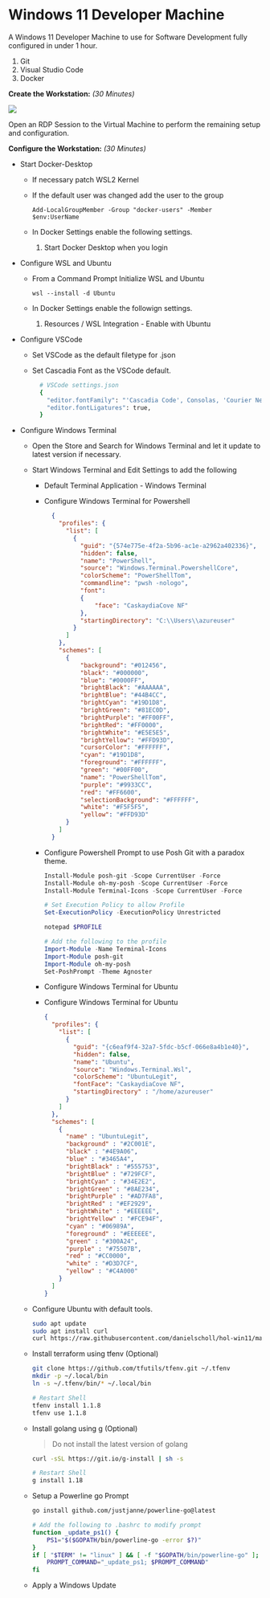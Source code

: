 # Windows 11 Developer Machine

A Windows 11 Developer Machine to use for Software Development fully configured in under 1 hour.

1. Git
1. Visual Studio Code
1. Docker

__Create the Workstation:__ _(30 Minutes)_


<a href="https://portal.azure.com/#create/Microsoft.Template/uri/https%3A%2F%2Fraw.githubusercontent.com%2Fdanielscholl%2Fhol-win11%2Fmaster%2Fazuredeploy.json" target="_blank">
    <img src="http://azuredeploy.net/deploybutton.png"/>
</a>


Open an RDP Session to the Virtual Machine to perform the remaining setup and configuration.

__Configure the Workstation:__ _(30 Minutes)_

- Start Docker-Desktop

  - If necessary patch WSL2 Kernel

  - If the default user was changed add the user to the group

      `Add-LocalGroupMember -Group "docker-users" -Member $env:UserName`

   - In Docker Settings enable the following settings.

        1. Start Docker Desktop when you login


- Configure WSL and Ubuntu

  - From a Command Prompt Initialize WSL and Ubuntu

    `wsl --install -d Ubuntu`
    
  - In Docker Settings enable the followign settings.

    1.  Resources / WSL Integration - Enable with Ubuntu

- Configure VSCode

  - Set VSCode as the default filetype for .json

  - Set Cascadia Font as the VSCode default.

    ```bash
      # VSCode settings.json
      {
        "editor.fontFamily": "'Cascadia Code', Consolas, 'Courier New', monospace",
        "editor.fontLigatures": true,
      }
    ```

- Configure Windows Terminal

  - Open the Store and Search for Windows Terminal and let it update to latest version if necessary.

  - Start Windows Terminal and Edit Settings to add the following

    - Default Terminal Application - Windows Terminal

    - Configure Windows Terminal for Powershell

      ```json
        {
          "profiles": {
            "list": [
              {
                "guid": "{574e775e-4f2a-5b96-ac1e-a2962a402336}",
                "hidden": false,
                "name": "PowerShell",
                "source": "Windows.Terminal.PowershellCore",
                "colorScheme": "PowerShellTom",
                "commandline": "pwsh -nologo",
                "font":
                {
                    "face": "CaskaydiaCove NF"
                },
                "startingDirectory": "C:\\Users\\azureuser"
              }
            ]
          },
          "schemes": [
            {
                "background": "#012456",
                "black": "#000000",
                "blue": "#0000FF",
                "brightBlack": "#AAAAAA",
                "brightBlue": "#44B4CC",
                "brightCyan": "#19D1D8",
                "brightGreen": "#81EC0D",
                "brightPurple": "#FF00FF",
                "brightRed": "#FF0000",
                "brightWhite": "#E5E5E5",
                "brightYellow": "#FFD93D",
                "cursorColor": "#FFFFFF",
                "cyan": "#19D1D8",
                "foreground": "#FFFFFF",
                "green": "#00FF00",
                "name": "PowerShellTom",
                "purple": "#9933CC",
                "red": "#FF6600",
                "selectionBackground": "#FFFFFF",
                "white": "#F5F5F5",
                "yellow": "#FFD93D"
            }
          ]
        }
      ```

    - Configure Powershell Prompt to use Posh Git with a paradox theme.

        ```powershell
        Install-Module posh-git -Scope CurrentUser -Force
        Install-Module oh-my-posh -Scope CurrentUser -Force
        Install-Module Terminal-Icons -Scope CurrentUser -Force

        # Set Execution Policy to allow Profile
        Set-ExecutionPolicy -ExecutionPolicy Unrestricted

        notepad $PROFILE

        # Add the following to the profile
        Import-Module -Name Terminal-Icons
        Import-Module posh-git
        Import-Module oh-my-posh
        Set-PoshPrompt -Theme Agnoster
        ```

    - Configure Windows Terminal for Ubuntu

    - Configure Windows Terminal for Ubuntu

      ```json
      {
        "profiles": {
          "list": [
            {
              "guid": "{c6eaf9f4-32a7-5fdc-b5cf-066e8a4b1e40}",
              "hidden": false,
              "name": "Ubuntu",
              "source": "Windows.Terminal.Wsl",
              "colorScheme": "UbuntuLegit",
              "fontFace": "CaskaydiaCove NF",
              "startingDirectory" : "/home/azureuser"
            }
          ]
        },
        "schemes": [
          {
            "name" : "UbuntuLegit",
            "background" : "#2C001E",
            "black" : "#4E9A06",
            "blue" : "#3465A4",
            "brightBlack" : "#555753",
            "brightBlue" : "#729FCF",
            "brightCyan" : "#34E2E2",
            "brightGreen" : "#8AE234",
            "brightPurple" : "#AD7FA8",
            "brightRed" : "#EF2929",
            "brightWhite" : "#EEEEEE",
            "brightYellow" : "#FCE94F",
            "cyan" : "#06989A",
            "foreground" : "#EEEEEE",
            "green" : "#300A24",
            "purple" : "#75507B",
            "red" : "#CC0000",
            "white" : "#D3D7CF",
            "yellow" : "#C4A000"
          }
        ]
      }
      ```

  - Configure Ubuntu with default tools.

    ```bash
    sudo apt update
    sudo apt install curl
    curl https://raw.githubusercontent.com/danielscholl/hol-win11/master/setup.sh | sudo bash
    ```

  - Install terraform using tfenv (Optional)

    ```bash
    git clone https://github.com/tfutils/tfenv.git ~/.tfenv
    mkdir -p ~/.local/bin
    ln -s ~/.tfenv/bin/* ~/.local/bin

    # Restart Shell
    tfenv install 1.1.8
    tfenv use 1.1.8
    ```

  - Install golang using g (Optional)
    > Do not install the latest version of golang

    ```bash
    curl -sSL https://git.io/g-install | sh -s

    # Restart Shell
    g install 1.18
    ```

  - Setup a Powerline go Prompt

    ```bash
    go install github.com/justjanne/powerline-go@latest

    # Add the following to .bashrc to modify prompt
    function _update_ps1() {
        PS1="$($GOPATH/bin/powerline-go -error $?)"
    }
    if [ "$TERM" != "linux" ] && [ -f "$GOPATH/bin/powerline-go" ]; then
        PROMPT_COMMAND="_update_ps1; $PROMPT_COMMAND"
    fi
    ```
    
  - Apply a Windows Update
